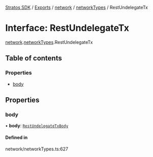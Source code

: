 [Stratos SDK](../README.md) / [Exports](../modules.md) / [network](../modules/network.md) / [networkTypes](../modules/network.networkTypes.md) / RestUndelegateTx

# Interface: RestUndelegateTx

[network](../modules/network.md).[networkTypes](../modules/network.networkTypes.md).RestUndelegateTx

## Table of contents

### Properties

- [body](network.networkTypes.RestUndelegateTx.md#body)

## Properties

### body

• **body**: [`RestUndelegateTxBody`](network.networkTypes.RestUndelegateTxBody.md)

#### Defined in

network/networkTypes.ts:627
